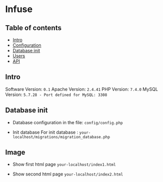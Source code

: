 # Infuse

## Table of contents
* [Intro](#intro)
* [Configuration](#configuration-info)
* [Database init](#database-init)
* [Users](#add-new-review)
* [API](#api)


## Intro 

Software Version: `0.1`
Apache Version: `2.4.41`
PHP Version: `7.4.0`
MySQL Version: `5.7.28 - Port defined for MySQL: 3308`

## Database init
* Database configuration in the file: `config/config.php`

* Init database
For init database : `your-localhost/migrations/migration_database.php`

## Image

* Show first html page
`your-localhost/index1.html`

* Show second html page
`your-localhost/index2.html`